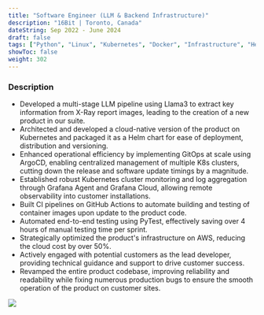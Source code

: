 ```yaml
---
title: "Software Engineer (LLM & Backend Infrastructure)"
description: "16Bit | Toronto, Canada"
dateString: Sep 2022 - June 2024
draft: false
tags: ["Python", "Linux", "Kubernetes", "Docker", "Infrastructure", "Helm", "ArgoCD", "AWS", "CI/CD", "Grafana", "AI", "ML", "LLM", "LangChain"]
showToc: false
weight: 302
--- 
```


### Description

- Developed a multi-stage LLM pipeline using Llama3 to extract key information from X-Ray report images, leading to the creation of a new product in our suite.
- Architected and developed a cloud-native version of the product on Kubernetes and packaged it as a Helm chart for ease of deployment, distribution and versioning. 
- Enhanced operational efficiency by implementing GitOps at scale using ArgoCD, enabling centralized management of multiple K8s clusters, cutting down the release and software update timings by a magnitude.
- Established robust Kubernetes cluster monitoring and log aggregation through Grafana Agent and Grafana Cloud, allowing remote observability into customer installations.
- Built CI pipelines on GitHub Actions to automate building and testing of container images upon update to the product code.
- Automated end-to-end testing using PyTest, effectively saving over 4 hours of manual testing time per sprint.
- Strategically optimized the product's infrastructure on AWS, reducing the cloud cost by over 50%.
- Actively engaged with potential customers as the lead developer, providing technical guidance and support to drive customer success.
- Revamped the entire product codebase, improving reliability and readability while fixing numerous production bugs to ensure the smooth operation of the product on customer sites.

![](/experience/16bit/img1.jpeg#center)